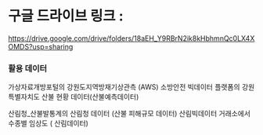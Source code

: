 # 구글 드라이브 링크 :
https://drive.google.com/drive/folders/18aEH_Y9RBrN2ik8kHbhmnQc0LX4XOMDS?usp=sharing

### 활용 데이터
    
가상자료개방포털의 강원도지역방재기상관측 (AWS)
소방안전 빅데이터 플랫폼의 강원특별자치도 산불 현황 데이터(산불예측데이터)
    
산림청_산불발통계의 산림청 데이터 (산불 피해규모 데이터)
산림빅데이터 거래소에서 수종별 임상도 ( 산림데이터)
